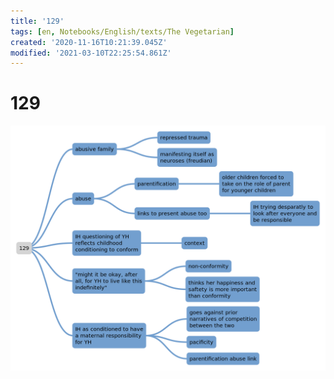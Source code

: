 ```yaml
---
title: '129'
tags: [en, Notebooks/English/texts/The Vegetarian]
created: '2020-11-16T10:21:39.045Z'
modified: '2021-03-10T22:25:54.861Z'
---
```


# 129
![map](../maps/129.svg)
